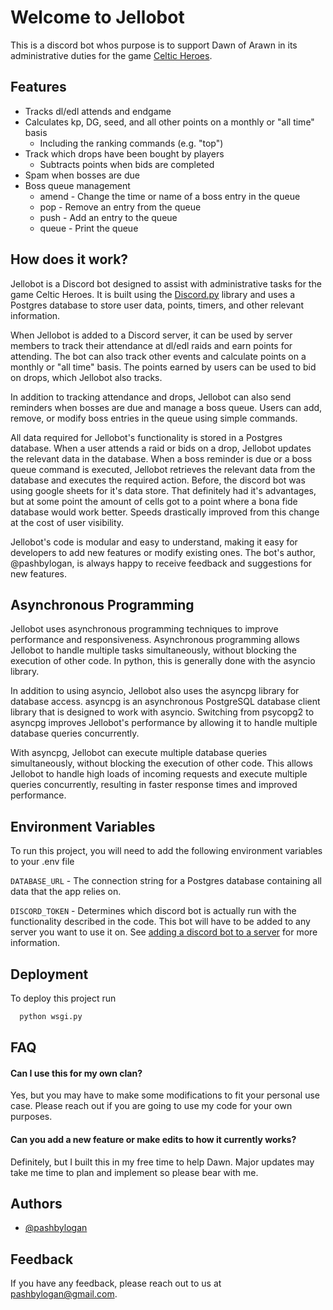 # Welcome to Jellobot

This is a discord bot whos purpose is to support Dawn of Arawn in its administrative duties for the
game [Celtic Heroes](https://celtic-heroes.com/).

## Features

- Tracks dl/edl attends and endgame
- Calculates kp, DG, seed, and all other points on a monthly or "all time" basis
    - Including the ranking commands (e.g. "top")
- Track which drops have been bought by players
    - Subtracts points when bids are completed
- Spam when bosses are due
- Boss queue management
    - amend - Change the time or name of a boss entry in the queue
    - pop - Remove an entry from the queue
    - push - Add an entry to the queue
    - queue - Print the queue

## How does it work?
Jellobot is a Discord bot designed to assist with administrative tasks for the game Celtic Heroes. It is built using the [Discord.py](https://discordpy.readthedocs.io/en/stable/index.html) library and uses a Postgres database to store user data, points, timers, and other relevant information.

When Jellobot is added to a Discord server, it can be used by server members to track their attendance at dl/edl raids and earn points for attending. The bot can also track other events and calculate points on a monthly or "all time" basis. The points earned by users can be used to bid on drops, which Jellobot also tracks.

In addition to tracking attendance and drops, Jellobot can also send reminders when bosses are due and manage a boss queue. Users can add, remove, or modify boss entries in the queue using simple commands.

All data required for Jellobot's functionality is stored in a Postgres database. When a user attends a raid or bids on a drop, Jellobot updates the relevant data in the database. When a boss reminder is due or a boss queue command is executed, Jellobot retrieves the relevant data from the database and executes the required action. Before, the discord bot was using google sheets for it's data store. That definitely had it's advantages, but at some point the amount of cells got to a point where a bona fide database would work better. Speeds drastically improved from this change at the cost of user visibility.

Jellobot's code is modular and easy to understand, making it easy for developers to add new features or modify existing ones. The bot's author, @pashbylogan, is always happy to receive feedback and suggestions for new features.

## Asynchronous Programming
Jellobot uses asynchronous programming techniques to improve performance and responsiveness. Asynchronous programming allows Jellobot to handle multiple tasks simultaneously, without blocking the execution of other code. In python, this is generally done with the asyncio library.

In addition to using asyncio, Jellobot also uses the asyncpg library for database access. asyncpg is an asynchronous PostgreSQL database client library that is designed to work with asyncio. Switching from psycopg2 to asyncpg improves Jellobot's performance by allowing it to handle multiple database queries concurrently.

With asyncpg, Jellobot can execute multiple database queries simultaneously, without blocking the execution of other code. This allows Jellobot to handle high loads of incoming requests and execute multiple queries concurrently, resulting in faster response times and improved performance.


## Environment Variables

To run this project, you will need to add the following environment variables to your .env file

`DATABASE_URL` - The connection string for a Postgres database containing all data that the app relies on.

`DISCORD_TOKEN` - Determines which discord bot is actually run with the functionality described in the code. This bot
will have to be added to any server you want to use it on.
See [adding a discord bot to a server](https://www.howtogeek.com/744801/how-to-add-a-bot-to-discord/) for more
information.

## Deployment

To deploy this project run

```bash
  python wsgi.py
```

## FAQ

#### Can I use this for my own clan?

Yes, but you may have to make some modifications to fit your personal use case. Please reach out if you are going to use
my code for your own purposes.

#### Can you add a new feature or make edits to how it currently works?

Definitely, but I built this in my free time to help Dawn. Major updates may take me time to plan and implement so
please bear with me.

## Authors

- [@pashbylogan](https://www.github.com/pashbylogan)

## Feedback

If you have any feedback, please reach out to us at pashbylogan@gmail.com.
